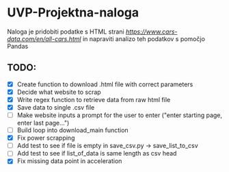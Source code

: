 # UVP-Projektna-naloga
Naloga je pridobiti podatke s HTML strani *https://www.cars-data.com/en/all-cars.html* in napraviti analizo teh podatkov s pomočjo Pandas

## TODO:
 - [x] Create function to download .html file with correct parameters
 - [x] Decide what website to scrap
 - [x] Write regex function to retrieve data from raw html file
 - [x] Save data to single .csv file
 - [ ] Make website inputs a prompt for the user to enter ("enter starting page, enter last page...")
 - [ ] Build loop into download_main function
 - [x] Fix power scrapping
 - [ ] Add test to see if file is empty in save_csv.py -> save_list_to_csv
 - [ ] Add test to see if list_of_data is same length as csv head
 - [x] Fix missing data point in acceleration